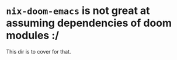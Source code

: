 # `nix-doom-emacs` is not great at assuming dependencies of doom modules :/

This dir is to cover for that.

